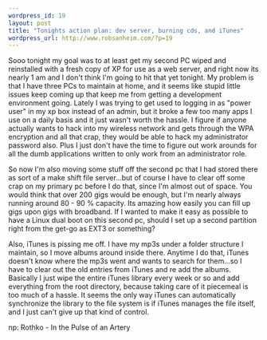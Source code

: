 ```yaml
--- 
wordpress_id: 19
layout: post
title: "Tonights action plan: dev server, burning cds, and iTunes"
wordpress_url: http://www.robsanheim.com/?p=19
---
```

Sooo tonight my goal was to at least get my second PC wiped and reinstalled with a fresh copy of XP for use as a web server, and right now its nearly 1 am and I don't think I'm going to hit that yet tonight. My problem is that I have three PCs to maintain at home, and it seems like stupid little issues keep coming up that keep me from getting a development environment going. Lately I was trying to get used to logging in as "power user" in my xp box instead of an admin, but it broke a few too many apps I use on a daily basis and it just wasn't worth the hassle. I figure if anyone actually wants to hack into my wireless network and gets through the WPA encryption and all that crap, they would be able to hack my administrator password also. Plus I just don't have the time to figure out work arounds for all the dumb applications written to only work from an administrator role.

So now I'm also moving some stuff off the second pc that I had stored there as sort of a make shift file server...but of course I have to clear off some crap on my primary pc before I do that, since I'm almost out of space. You would think that over 200 gigs would be enough, but I'm nearly always running around 80 - 90 % capacity. Its amazing how easily you can fill up gigs upon gigs with broadband. If I wanted to make it easy as possible to have a Linux dual boot on this second pc, should I set up a second partition right from the get-go as EXT3 or something?

Also, iTunes is pissing me off. I have my mp3s under a folder structure I maintain, so I move albums around inside there. Anytime I do that, iTunes doesn't know where the mp3s went and wants to search for them...so I have to clear out the old entries from iTunes and re add the albums. Basically I just wipe the entire iTunes library every week or so and add everything from the root directory, because taking care of it piecemeal is too much of a hassle. It seems the only way iTunes can automatically synchronize the library to the file system is if iTunes manages the file itself, and I just can't give up that kind of control.

np: Rothko - In the Pulse of an Artery
